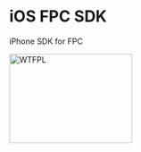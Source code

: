 # iOS FPC SDK

iPhone SDK for FPC

<a href="http://www.wtfpl.net/"><img src="http://www.wtfpl.net/wp-content/uploads/2012/12/logo-220x1601.png" width="220" height="160" alt="WTFPL" /></a>
